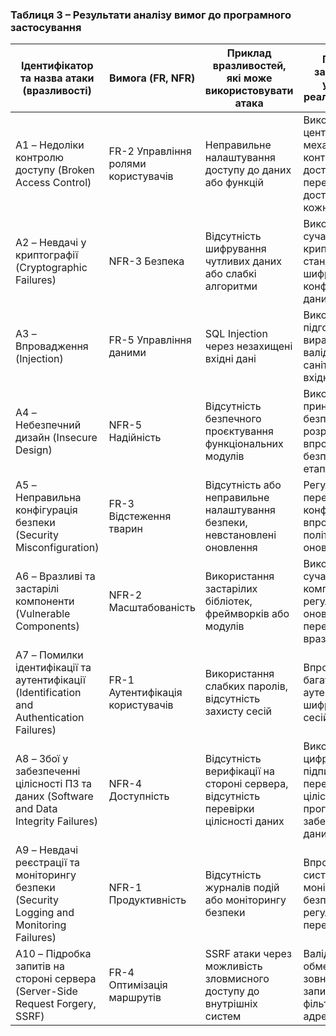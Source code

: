 ### Таблиця 3 – Результати аналізу вимог до програмного застосування

| Ідентифікатор та назва атаки (вразливості)                        | Вимога (FR, NFR)                   | Приклад вразливостей, які може використовувати атака                             | Приклад запобігання успішній реалізації атаки                                           |
|-------------------------------------------------------------------|------------------------------------|----------------------------------------------------------------------------------|----------------------------------------------------------------------------------------------------|
| A1 – Недоліки контролю доступу (Broken Access Control)            | FR-2 Управління ролями користувачів | Неправильне налаштування доступу до даних або функцій                            | Використання централізованих механізмів контролю доступу, перевірка прав доступу для кожного запиту |
| A2 – Невдачі у криптографії (Cryptographic Failures)              | NFR-3 Безпека                      | Відсутність шифрування чутливих даних або слабкі алгоритми                        | Використання сучасних криптографічних стандартів, шифрування конфіденційних даних                   |
| A3 – Впровадження (Injection)                                     | FR-5 Управління даними             | SQL Injection через незахищені вхідні дані                    | Використання підготовлених виразів, валідація і санітизація вхідних даних                          |
| A4 – Небезпечний дизайн (Insecure Design)                         | NFR-5 Надійність                   | Відсутність безпечного проєктування функціональних модулів                        | Використання принципів безпечного розроблення, впровадження безпеки на всіх етапах SDLC              |
| A5 – Неправильна конфігурація безпеки (Security Misconfiguration) | FR-3 Відстеження тварин            | Відсутність або неправильне налаштування безпеки, невстановлені оновлення         | Регулярні перевірки конфігурацій, впровадження політики оновлень                                  |
| A6 – Вразливі та застарілі компоненти (Vulnerable Components)     | NFR-2 Масштабованість              | Використання застарілих бібліотек, фреймворків або модулів                        | Використання сучасних компонентів, регулярне оновлення та перевірка на вразливості                  |
| A7 – Помилки ідентифікації та аутентифікації (Identification and Authentication Failures) | FR-1 Аутентифікація користувачів | Використання слабких паролів, відсутність захисту сесій                           | Впровадження багатофакторної аутентифікації, шифрування сесійних токенів                           |
| A8 – Збої у забезпеченні цілісності ПЗ та даних (Software and Data Integrity Failures) | NFR-4 Доступність                 | Відсутність верифікації на стороні сервера, відсутність перевірки цілісності даних | Використання цифрових підписів, перевірка цілісності програмного забезпечення та даних              |
| A9 – Невдачі реєстрації та моніторингу безпеки (Security Logging and Monitoring Failures) | NFR-1 Продуктивність              | Відсутність журналів подій або моніторингу безпеки                               | Впровадження системи моніторингу безпеки, регулярна перевірка логів                               |
| A10 – Підробка запитів на стороні сервера (Server-Side Request Forgery, SSRF) | FR-4 Оптимізація маршрутів         | SSRF атаки через можливість зловмисного доступу до внутрішніх систем              | Валідація та обмеження зовнішніх запитів, фільтрація IP-адрес і URL                                |
